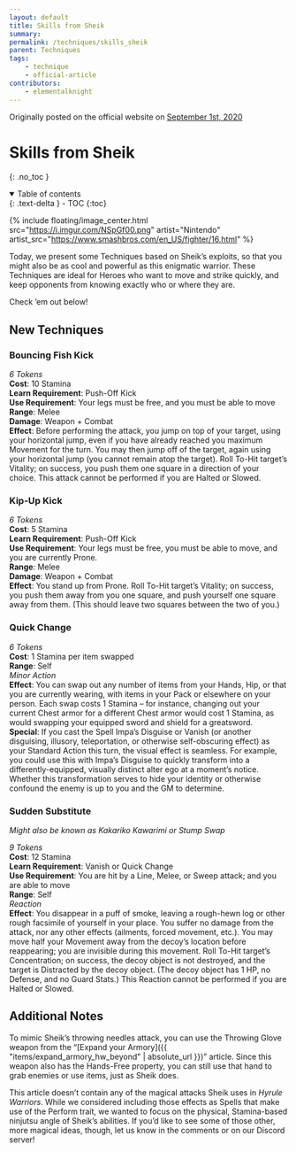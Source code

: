 ```yaml
---
layout: default
title: Skills from Sheik
summary:
permalink: /techniques/skills_sheik
parent: Techniques
tags:
    - technique
    - official-article
contributors:
    - elementalknight
---
```


Originally posted on the official website on [September 1st, 2020](https://reclaimthewild.net/index.php/2020/09/01/skills-from-sheik/)

# Skills from Sheik
{: .no_toc }

<details open markdown="block">
  <summary>
    Table of contents
  </summary>
  {: .text-delta }
- TOC
{:toc}
</details>

{% include floating/image_center.html src="https://i.imgur.com/NSpGf00.png" artist="Nintendo" artist_src="https://www.smashbros.com/en_US/fighter/16.html" %}

Today, we present some Techniques based on Sheik’s exploits, so that you might also be as cool and powerful as this enigmatic warrior. These Techniques are ideal for Heroes who want to move and strike quickly, and keep opponents from knowing exactly who or where they are.

Check ’em out below!

## New Techniques

### Bouncing Fish Kick

*6 Tokens*  
**Cost**: 10 Stamina  
**Learn Requirement**: Push-Off Kick  
**Use Requirement**: Your legs must be free, and you must be able to move  
**Range**: Melee  
**Damage**: Weapon + Combat  
**Effect**: Before performing the attack, you jump on top of your target, using your horizontal jump, even if you have already reached you maximum Movement for the turn. You may then jump off of the target, again using your horizontal jump (you cannot remain atop the target). Roll To-Hit target’s Vitality; on success, you push them one square in a direction of your choice. This attack cannot be performed if you are Halted or Slowed.

### Kip-Up Kick

*6 Tokens*  
**Cost**: 5 Stamina  
**Learn Requirement**: Push-Off Kick  
**Use Requirement**: Your legs must be free, you must be able to move, and you are currently Prone.  
**Range**: Melee  
**Damage**: Weapon + Combat  
**Effect**: You stand up from Prone. Roll To-Hit target’s Vitality; on success, you push them away from you one square, and push yourself one square away from them. (This should leave two squares between the two of you.)

### Quick Change

*6 Tokens*  
**Cost**: 1 Stamina per item swapped  
**Range**: Self  
*Minor Action*  
**Effect**: You can swap out any number of items from your Hands, Hip, or that you are currently wearing, with items in your Pack or elsewhere on your person. Each swap costs 1 Stamina – for instance, changing out your current Chest armor for a different Chest armor would cost 1 Stamina, as would swapping your equipped sword and shield for a greatsword.  
**Special**: If you cast the Spell Impa’s Disguise or Vanish (or another disguising, illusory, teleportation, or otherwise self-obscuring effect) as your Standard Action this turn, the visual effect is seamless. For example, you could use this with Impa’s Disguise to quickly transform into a differently-equipped, visually distinct alter ego at a moment’s notice. Whether this transformation serves to hide your identity or otherwise confound the enemy is up to you and the GM to determine.

### Sudden Substitute

*Might also be known as Kakariko Kawarimi or Stump Swap*

*9 Tokens*  
**Cost**: 12 Stamina  
**Learn Requirement**: Vanish or Quick Change  
**Use Requirement**: You are hit by a Line, Melee, or Sweep attack; and you are able to move  
**Range**: Self  
*Reaction*  
**Effect**: You disappear in a puff of smoke, leaving a rough-hewn log or other rough facsimile of yourself in your place. You suffer no damage from the attack, nor any other effects (ailments, forced movement, etc.). You may move half your Movement away from the decoy’s location before reappearing; you are invisible during this movement. Roll To-Hit target’s Concentration; on success, the decoy object is not destroyed, and the target is Distracted by the decoy object. (The decoy object has 1 HP, no Defense, and no Guard Stats.) This Reaction cannot be performed if you are Halted or Slowed.

## Additional Notes

To mimic Sheik’s throwing needles attack, you can use the Throwing Glove weapon from the “[Expand your Armory]({{ "items/expand_armory_hw_beyond" | absolute_url }})” article. Since this weapon also has the Hands-Free property, you can still use that hand to grab enemies or use items, just as Sheik does.

This article doesn’t contain any of the magical attacks Sheik uses in *Hyrule Warriors*. While we considered including those effects as Spells that make use of the Perform trait, we wanted to focus on the physical, Stamina-based ninjutsu angle of Sheik’s abilities. If you’d like to see some of those other, more magical ideas, though, let us know in the comments or on our Discord server!